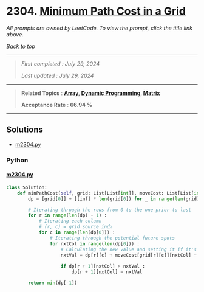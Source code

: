 # 2304. [Minimum Path Cost in a Grid](<https://leetcode.com/problems/minimum-path-cost-in-a-grid>)

*All prompts are owned by LeetCode. To view the prompt, click the title link above.*

*[Back to top](<../README.md>)*

------

> *First completed : July 29, 2024*
>
> *Last updated : July 29, 2024*

------

> **Related Topics** : **[Array](<by_topic/Array.md>), [Dynamic Programming](<by_topic/Dynamic Programming.md>), [Matrix](<by_topic/Matrix.md>)**
>
> **Acceptance Rate** : **66.94 %**

------

## Solutions

- [m2304.py](<../my-submissions/m2304.py>)
### Python
#### [m2304.py](<../my-submissions/m2304.py>)
```Python
class Solution:
    def minPathCost(self, grid: List[List[int]], moveCost: List[List[int]]) -> int:
        dp = [grid[0]] + [[inf] * len(grid[0]) for _ in range(len(grid) - 1)]

        # Iterating through the rows from 0 to the one prior to last
        for r in range(len(dp) - 1) :
            # Iterating each column
            # (r, c) = grid source indx
            for c in range(len(dp[0])) :
                # Iterating through the potential future spots
                for nxtCol in range(len(dp[0])) :
                    # Calculating the new value and setting it if it's cheaper
                    nxtVal = dp[r][c] + moveCost[grid[r][c]][nxtCol] + grid[r + 1][nxtCol]
                    
                    if dp[r + 1][nxtCol] > nxtVal :
                        dp[r + 1][nxtCol] = nxtVal

        return min(dp[-1])
```

